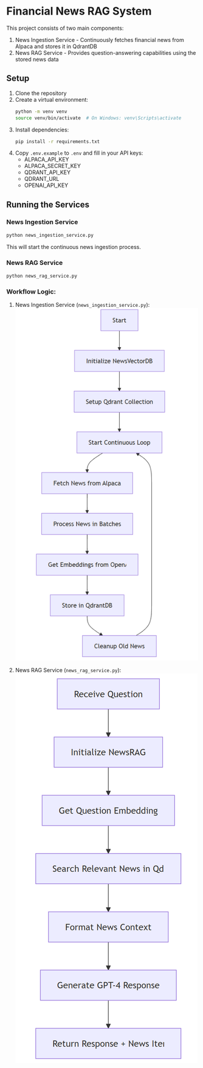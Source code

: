 # Financial News RAG System

This project consists of two main components:
1. News Ingestion Service - Continuously fetches financial news from Alpaca and stores it in QdrantDB
2. News RAG Service - Provides question-answering capabilities using the stored news data

## Setup

1. Clone the repository
2. Create a virtual environment:
   ```bash
   python -m venv venv
   source venv/bin/activate  # On Windows: venv\Scripts\activate
   ```
3. Install dependencies:
   ```bash
   pip install -r requirements.txt
   ```
4. Copy `.env.example` to `.env` and fill in your API keys:
   - ALPACA_API_KEY
   - ALPACA_SECRET_KEY
   - QDRANT_API_KEY
   - QDRANT_URL
   - OPENAI_API_KEY

## Running the Services

### News Ingestion Service
```bash
python news_ingestion_service.py
```
This will start the continuous news ingestion process.

### News RAG Service
```bash
python news_rag_service.py
```

### Workflow Logic:

1. News Ingestion Service (`news_ingestion_service.py`):
![Alt Text](images/news_ingestion_service.png)

2. News RAG Service (`news_rag_service.py`):
![Alt Text](images/news_rag_service.png)